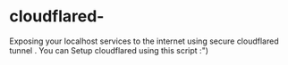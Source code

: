 # cloudflared-
 Exposing your localhost services to the internet using secure  cloudflared tunnel .  You can Setup cloudflared  using this script :") 
